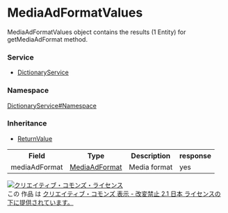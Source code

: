 # MediaAdFormatValues
MediaAdFormatValues object contains the results (1 Entity) for getMediaAdFormat method.

### Service
+ [DictionaryService](../../services/DictionaryService.md)

### Namespace
[DictionaryService#Namespace](../../services/DictionaryService.md#namespace)

### Inheritance
+ [ReturnValue](../Common/ReturnValue.md)

<table>
 <tr>
  <th>Field</th>
  <th>Type</th>
  <th>Description</th>
  <th>response</th>
 </tr>
 <tr>
  <td>mediaAdFormat</td>
  <td><a href="./MediaAdFormat.md">MediaAdFormat</a></td>
  <td>Media format</td>
  <td>yes</td>
 </tr>
 </table>

<a rel="license" href="http://creativecommons.org/licenses/by-nd/2.1/jp/"><img alt="クリエイティブ・コモンズ・ライセンス" style="border-width:0" src="https://i.creativecommons.org/l/by-nd/2.1/jp/88x31.png" /></a><br />この 作品 は <a rel="license" href="http://creativecommons.org/licenses/by-nd/2.1/jp/">クリエイティブ・コモンズ 表示 - 改変禁止 2.1 日本 ライセンスの下に提供されています。</a>
